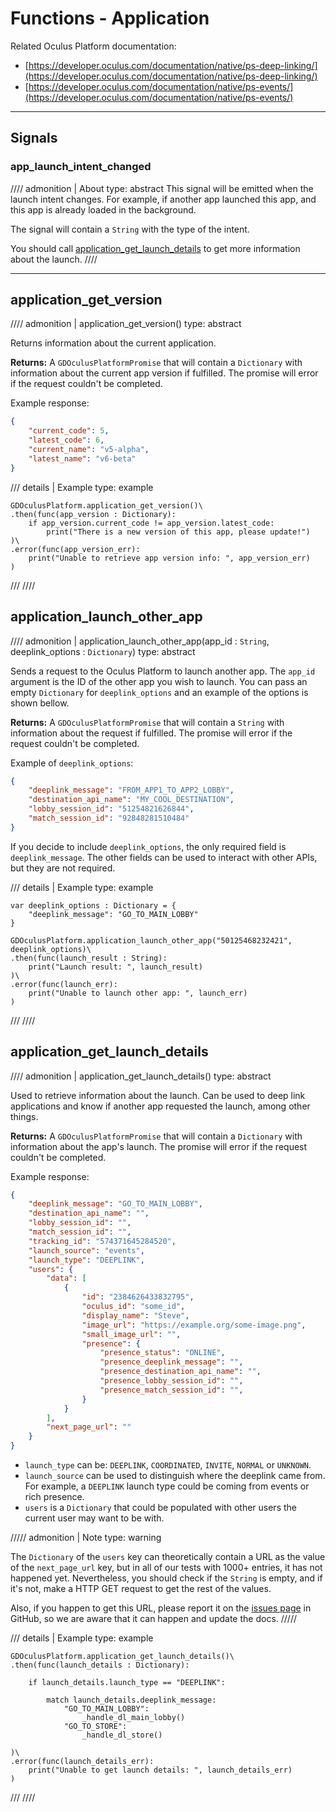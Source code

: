 # Functions - Application
Related Oculus Platform documentation:

- [https://developer.oculus.com/documentation/native/ps-deep-linking/](https://developer.oculus.com/documentation/native/ps-deep-linking/)
- [https://developer.oculus.com/documentation/native/ps-events/](https://developer.oculus.com/documentation/native/ps-events/)

------
## Signals

### app_launch_intent_changed
//// admonition | About
    type: abstract
This signal will be emitted when the launch intent changes. For example, if another app launched this app, and this app is already loaded in the background.

The signal will contain a `String` with the type of the intent.

You should call [application_get_launch_details](#application_get_launch_details) to get more information about the launch.
////

------
## application_get_version
//// admonition | application_get_version()
    type: abstract

Returns information about the current application.

**Returns:** A `GDOculusPlatformPromise` that will contain a `Dictionary` with information about the current app version if fulfilled. The promise will error if the request couldn't be completed.

Example response:
``` json linenums="1"
{
    "current_code": 5,
    "latest_code": 6,
    "current_name": "v5-alpha",
    "latest_name": "v6-beta"
}
```

/// details | Example
    type: example
``` gdscript linenums="1"
GDOculusPlatform.application_get_version()\
.then(func(app_version : Dictionary):
    if app_version.current_code != app_version.latest_code:
        print("There is a new version of this app, please update!")
)\
.error(func(app_version_err):
    print("Unable to retrieve app version info: ", app_version_err)
)
```
///
////

## application_launch_other_app
//// admonition | application_launch_other_app(app_id : `String`, deeplink_options : `Dictionary`)
    type: abstract

Sends a request to the Oculus Platform to launch another app. The `app_id` argument is the ID of the other app you wish to launch. You can pass an empty `Dictionary` for `deeplink_options` and an example of the options is shown bellow.

**Returns:** A `GDOculusPlatformPromise` that will contain a `String` with information about the request if fulfilled. The promise will error if the request couldn't be completed.

Example of `deeplink_options`:
``` json linenums="1"
{
    "deeplink_message": "FROM_APP1_TO_APP2_LOBBY",
    "destination_api_name": "MY_COOL_DESTINATION",
    "lobby_session_id": "51254821626844",
    "match_session_id": "92848281510484"
}
```

If you decide to include `deeplink_options`, the only required field is `deeplink_message`. The other fields can be used to interact with other APIs, but they are not required.

/// details | Example
    type: example
``` gdscript linenums="1"
var deeplink_options : Dictionary = {
    "deeplink_message": "GO_TO_MAIN_LOBBY"
}

GDOculusPlatform.application_launch_other_app("50125468232421", deeplink_options)\
.then(func(launch_result : String):
    print("Launch result: ", launch_result)
)\
.error(func(launch_err):
    print("Unable to launch other app: ", launch_err)
)
```
///
////

## application_get_launch_details
//// admonition | application_get_launch_details()
    type: abstract

Used to retrieve information about the launch. Can be used to deep link applications and know if another app requested the launch, among other things.

**Returns:** A `GDOculusPlatformPromise` that will contain a `Dictionary` with information about the app's launch. The promise will error if the request couldn't be completed.

Example response:
``` json linenums="1"
{
    "deeplink_message": "GO_TO_MAIN_LOBBY",
    "destination_api_name": "",
    "lobby_session_id": "",
    "match_session_id": "",
    "tracking_id": "574371645284520",
    "launch_source": "events",
    "launch_type": "DEEPLINK",
    "users": {
        "data": [
            {
                "id": "2384626433832795",
                "oculus_id": "some_id",
                "display_name": "Steve",
                "image_url": "https://example.org/some-image.png",
                "small_image_url": "",
                "presence": {
                    "presence_status": "ONLINE",
                    "presence_deeplink_message": "",
                    "presence_destination_api_name": "",
                    "presence_lobby_session_id": "",
                    "presence_match_session_id": "",
                }
            }
        ],
        "next_page_url": ""
    }
}
```

- `launch_type` can be: `DEEPLINK`, `COORDINATED`, `INVITE`, `NORMAL` or `UNKNOWN`.
- `launch_source` can be used to distinguish where the deeplink came from. For example, a `DEEPLINK` launch type could be coming from events or rich presence.
- `users` is a `Dictionary` that could be populated with other users the current user may want to be with.

///// admonition | Note
    type: warning

The `Dictionary` of the `users` key can theoretically contain a URL as the value of the `next_page_url` key, but in all of our tests with 1000+ entries, it has not happened yet. Nevertheless, you should check if the `String` is empty, and if it's not, make a HTTP GET request to get the rest of the values.

Also, if you happen to get this URL, please report it on the [issues page](https://github.com/decacis/godot_oculus_platform/issues) in GitHub, so we are aware that it can happen and update the docs.
/////

/// details | Example
    type: example
``` gdscript linenums="1"
GDOculusPlatform.application_get_launch_details()\
.then(func(launch_details : Dictionary):
    
    if launch_details.launch_type == "DEEPLINK":

        match launch_details.deeplink_message:
            "GO_TO_MAIN_LOBBY":
                _handle_dl_main_lobby()
            "GO_TO_STORE":
                _handle_dl_store()
    
)\
.error(func(launch_details_err):
    print("Unable to get launch details: ", launch_details_err)
)
```
///
////
